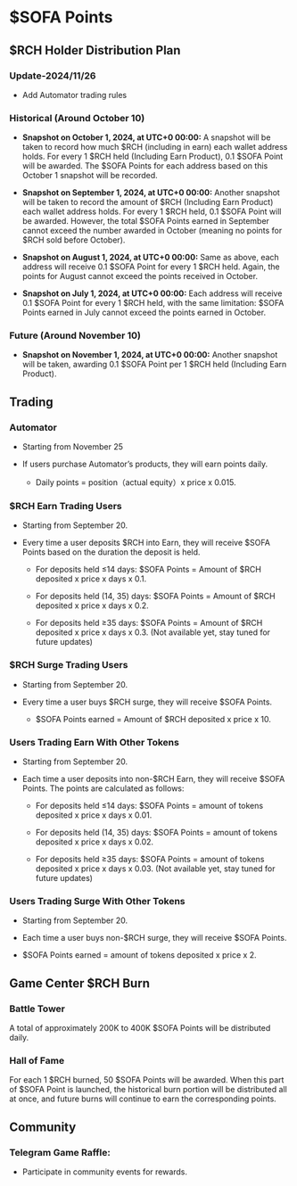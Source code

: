 # $SOFA Points

## $RCH Holder Distribution Plan

### Update-2024/11/26

  - Add Automator trading rules

### Historical (Around October 10)

  - **Snapshot on October 1, 2024, at UTC+0 00:00:** A snapshot will be taken to record how much $RCH (including in earn) each wallet address holds. For every 1 $RCH held (Including Earn Product), 0.1 $SOFA Point will be awarded. The $SOFA Points for each address based on this October 1 snapshot will be recorded.

  - **Snapshot on September 1, 2024, at UTC+0 00:00:** Another snapshot will be taken to record the amount of $RCH (Including Earn Product) each wallet address holds. For every 1 $RCH held, 0.1 $SOFA Point will be awarded. However, the total $SOFA Points earned in September cannot exceed the number awarded in October (meaning no points for $RCH sold before October).

  - **Snapshot on August 1, 2024, at UTC+0 00:00:** Same as above, each address will receive 0.1 $SOFA Point for every 1 $RCH held. Again, the points for August cannot exceed the points received in October.

  - **Snapshot on July 1, 2024, at UTC+0 00:00:** Each address will receive 0.1 $SOFA Point for every 1 $RCH held, with the same limitation: $SOFA Points earned in July cannot exceed the points earned in October.

### Future (Around November 10)

  - **Snapshot on November 1, 2024, at UTC+0 00:00:** Another snapshot will be taken, awarding 0.1 $SOFA Point per 1 $RCH held (Including Earn Product).

## Trading

### Automator

  - Starting from November 25

  - If users purchase Automator’s products, they will earn points daily.

    - Daily points = position（actual equity）x price x 0.015.

### $RCH Earn Trading Users

  - Starting from September 20.

  - Every time a user deposits $RCH into Earn, they will receive $SOFA Points based on the duration the deposit is held.

    - For deposits held ≤14 days: $SOFA Points = Amount of $RCH deposited x price x days x 0.1.

    - For deposits held (14, 35) days: $SOFA Points = Amount of $RCH deposited x price x days x 0.2.

    - For deposits held ≥35 days: $SOFA Points = Amount of $RCH deposited x price x days x 0.3. (Not available yet, stay tuned for future updates)

### $RCH Surge Trading Users
  
  - Starting from September 20.

  - Every time a user buys $RCH surge, they will receive $SOFA Points.

    - $SOFA Points earned = Amount of $RCH deposited x price x 10.

### Users Trading Earn With Other Tokens

  - Starting from September 20.

  - Each time a user deposits into non-$RCH Earn, they will receive $SOFA Points. The points are calculated as follows:

    - For deposits held ≤14 days: $SOFA Points = amount of tokens deposited x price x days x 0.01.

    - For deposits held (14, 35) days: $SOFA Points = amount of tokens deposited x price x days x 0.02.

    - For deposits held ≥35 days: $SOFA Points = amount of tokens deposited x price x days x 0.03. (Not available yet, stay tuned for future updates)

### Users Trading Surge With Other Tokens
  
  - Starting from September 20.

  - Each time a user buys non-$RCH surge, they will receive $SOFA Points.

  - $SOFA Points earned = amount of tokens deposited x price x 2.

## Game Center $RCH Burn

### Battle Tower

A total of approximately 200K to 400K $SOFA Points will be distributed daily.

### Hall of Fame

For each 1 $RCH burned, 50 $SOFA Points will be awarded. When this part of $SOFA Point is launched, the historical burn portion will be distributed all at once, and future burns will continue to earn the corresponding points.

## Community

### Telegram Game Raffle: 

  - Participate in community events for rewards.
